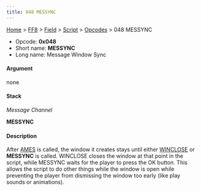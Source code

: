 ```yaml
---
title: 048 MESSYNC
---
```


[Home](Main%20Page.md) > [FF8](FF8.md) > [Field](FF8/Field.md) > [Script](FF8/Field/Script.md) > [Opcodes](FF8/Field/Script/Opcodes.md) > 048 MESSYNC

-   Opcode: **0x048**
-   Short name: **MESSYNC**
-   Long name: Message Window Sync

#### Argument

none

#### Stack

  
*Message Channel*

**MESSYNC**

#### Description

After [AMES][] is called, the window it creates stays until either
[WINCLOSE][] or **MESSYNC** is called. WINCLOSE closes the window at
that point in the script, while MESSYNC waits for the player to press
the OK button. This allows the script to do other things while the
window is open while preventing the player from dismissing the window
too early (like play sounds or animations).

  [AMES]: FF8/Field/Script/Opcodes/065%20AMES.md "wikilink"
  [WINCLOSE]: FF8/Field/Script/Opcodes/04C%20WINCLOSE.md "wikilink"
